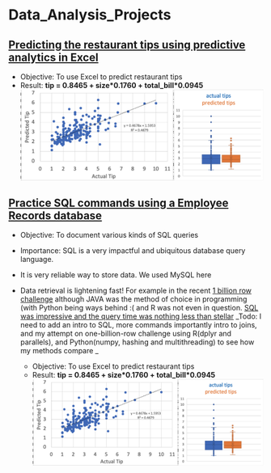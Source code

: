 # Data_Analysis_Projects

## [Predicting the restaurant tips using predictive analytics in Excel](Tips_Prediction_Excel/README.md)

- Objective: To use Excel to predict restaurant tips    
- Result: __tip = 0.8465 + size\*0.1760 + total_bill\*0.0945__  
![Result](Tips_Prediction_Excel/ResultAnalysis.png)  

## [Practice SQL commands using a Employee Records database](SQL_EmployeePerformance/README.md)
- Objective: To document various kinds of SQL queries
- Importance: SQL is a very impactful and ubiquitous database query language. 
- It is very reliable way to store data. We used MySQL here
- Data retrieval is lightening fast! For example in the recent [1 billion row challenge](https://www.morling.dev/blog/one-billion-row-challenge/) although JAVA was the method of choice in programming (with Python being ways behind :( and R was not even in question. [SQL was impressive and the query time was nothing less than stellar](https://rmoff.net/2024/01/03/1%EF%B8%8F%E2%83%A3%EF%B8%8F-1brc-in-sql-with-duckdb/)
_Todo: I need to add an intro to SQL, more commands importantly intro to joins, and my attempt on one-billion-row challenge using R(dplyr and parallels), and Python(numpy, hashing and multithreading) to see how my methods compare _

  - Objective: To use Excel to predict restaurant tips    
  - Result: __tip = 0.8465 + size\*0.1760 + total_bill\*0.0945__  
![Result](Tips_Prediction_Excel/ResultAnalysis.png)  

